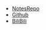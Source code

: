 - [NotesRepo](https://github.com/CodePrometheus/CodePrometheus.github.io)
- [Github](https://github.com/CodePrometheus)
- [BiliBili](https://space.bilibili.com/342251858)
